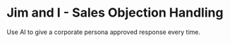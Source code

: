 # Jim and I - Sales Objection Handling
Use AI to give a corporate persona approved response every time.
